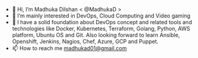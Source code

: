 - 👋 Hi, I’m Madhuka Dilshan < @MadhukaD >
- 👀 I’m mainly interested in DevOps, Cloud Computing and Video gaming
- 🌱 I have a solid foundation about DevOps concept and related tools and technologies like Docker, Kubernetes, Terraform, Golang, Python, AWS platform, Ubuntu OS and Git. Also looking forward to learn Ansible, Openshift, Jenkins, Nagios, Chef, Azure, GCP and Puppet.
- 📫 How to reach me madhukad01@gmail.com

<!---
MadhukaD/MadhukaD is a ✨ special ✨ repository because its `README.md` (this file) appears on your GitHub profile.
You can click the Preview link to take a look at your changes.
--->

